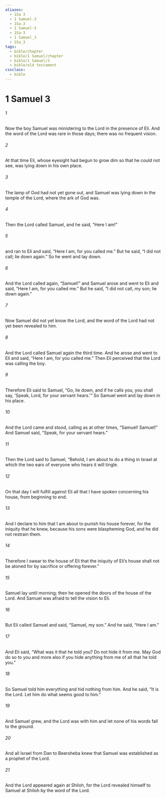 ```yaml
---
aliases:
  - 1Sa 3
  - 1 Samuel.3
  - 1Sa.3
  - 1 Samuel-3
  - 1Sa-3
  - 1 Samuel_3
  - 1Sa_3
tags:
  - bible/chapter
  - bible/1 Samuel/chapter
  - bible/1 Samuel/3
  - bible/old testament
cssclass:
  - bible
---
```


# 1 Samuel 3

###### 1
Now the boy Samuel was ministering to the Lord in the presence of Eli. And the word of the Lord was rare in those days; there was no frequent vision.
###### 2
At that time Eli, whose eyesight had begun to grow dim so that he could not see, was lying down in his own place.
###### 3
The lamp of God had not yet gone out, and Samuel was lying down in the temple of the Lord, where the ark of God was.
###### 4
Then the Lord called Samuel, and he said, “Here I am!”
###### 5
and ran to Eli and said, “Here I am, for you called me.” But he said, “I did not call; lie down again.” So he went and lay down.
###### 6
And the Lord called again, “Samuel!” and Samuel arose and went to Eli and said, “Here I am, for you called me.” But he said, “I did not call, my son; lie down again.”
###### 7
Now Samuel did not yet know the Lord, and the word of the Lord had not yet been revealed to him.
###### 8
And the Lord called Samuel again the third time. And he arose and went to Eli and said, “Here I am, for you called me.” Then Eli perceived that the Lord was calling the boy.
###### 9
Therefore Eli said to Samuel, “Go, lie down, and if he calls you, you shall say, ‘Speak, Lord, for your servant hears.’” So Samuel went and lay down in his place.
###### 10
And the Lord came and stood, calling as at other times, “Samuel! Samuel!” And Samuel said, “Speak, for your servant hears.”
###### 11
Then the Lord said to Samuel, “Behold, I am about to do a thing in Israel at which the two ears of everyone who hears it will tingle.
###### 12
On that day I will fulfill against Eli all that I have spoken concerning his house, from beginning to end.
###### 13
And I declare to him that I am about to punish his house forever, for the iniquity that he knew, because his sons were blaspheming God,  and he did not restrain them.
###### 14
Therefore I swear to the house of Eli that the iniquity of Eli’s house shall not be atoned for by sacrifice or offering forever.”
###### 15
Samuel lay until morning; then he opened the doors of the house of the Lord. And Samuel was afraid to tell the vision to Eli.
###### 16
But Eli called Samuel and said, “Samuel, my son.” And he said, “Here I am.”
###### 17
And Eli said, “What was it that he told you? Do not hide it from me. May God do so to you and more also if you hide anything from me of all that he told you.”
###### 18
So Samuel told him everything and hid nothing from him. And he said, “It is the Lord. Let him do what seems good to him.”
###### 19
And Samuel grew, and the Lord was with him and let none of his words fall to the ground.
###### 20
And all Israel from Dan to Beersheba knew that Samuel was established as a prophet of the Lord.
###### 21
And the Lord appeared again at Shiloh, for the Lord revealed himself to Samuel at Shiloh by the word of the Lord.



